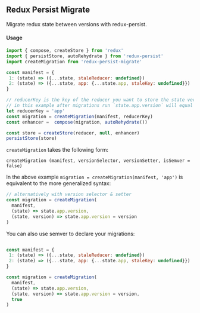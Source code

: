## Redux Persist Migrate

Migrate redux state between versions with redux-persist.

#### Usage
```js
import { compose, createStore } from 'redux'
import { persistStore, autoRehydrate } from 'redux-persist'
import createMigration from 'redux-persist-migrate'

const manifest = {
 1: (state) => ({...state, staleReducer: undefined})
 2: (state) => ({...state, app: {...state.app, staleKey: undefined}})
}

// reducerKey is the key of the reducer you want to store the state version in
// in this example after migrations run `state.app.version` will equal `2`
let reducerKey = 'app'
const migration = createMigration(manifest, reducerKey)
const enhancer =  compose(migration, autoRehydrate())

const store = createStore(reducer, null, enhancer)
persistStore(store)
```

`createMigration` takes the following form:
```
createMigration (manifest, versionSelector, versionSetter, isSemver = false)
```

In the above example `migration = createMigration(manifest, 'app')` is equivalent to the more generalized syntax:
```js
// alternatively with version selector & setter
const migration = createMigration(
  manifest,
  (state) => state.app.version,
  (state, version) => state.app.version = version
)
```

You can also use semver to declare your migrations:
```js

const manifest = {
 1: (state) => ({...state, staleReducer: undefined})
 2: (state) => ({...state, app: {...state.app, staleKey: undefined}})
}

const migration = createMigration(
  manifest,
  (state) => state.app.version,
  (state, version) => state.app.version = version,
  true
)
```
